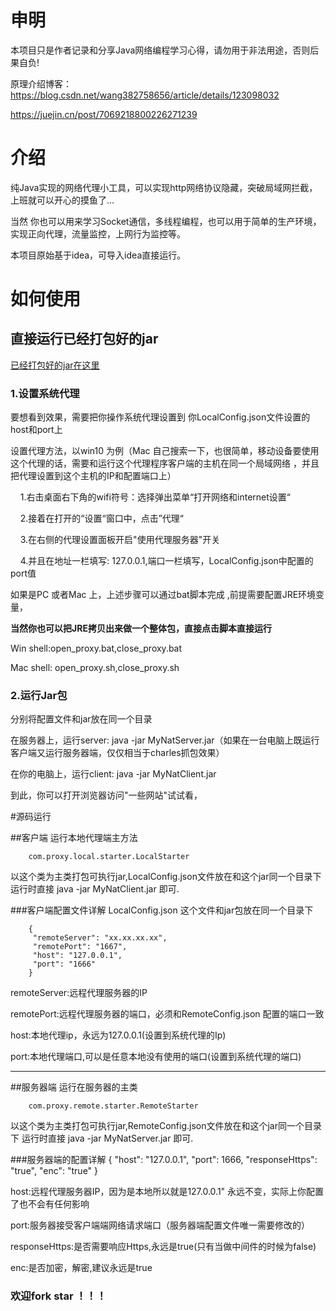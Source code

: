 
# 申明

本项目只是作者记录和分享Java网络编程学习心得，请勿用于非法用途，否则后果自负!

原理介绍博客：
https://blog.csdn.net/wang382758656/article/details/123098032

https://juejin.cn/post/7069218800226271239

# 介绍

纯Java实现的网络代理小工具，可以实现http网络协议隐藏，突破局域网拦截，上班就可以开心的摸鱼了...

当然 你也可以用来学习Socket通信，多线程编程，也可以用于简单的生产环境，实现正向代理，流量监控，上网行为监控等。

本项目原始基于idea，可导入idea直接运行。

# 如何使用

## 直接运行已经打包好的jar
[已经打包好的jar在这里](./out/artifacts/)

### 1.设置系统代理

要想看到效果，需要把你操作系统代理设置到 你LocalConfig.json文件设置的host和port上

设置代理方法，以win10 为例（Mac 自己搜索一下，也很简单，移动设备要使用这个代理的话，需要和运行这个代理程序客户端的主机在同一个局域网络
，并且把代理设置到这个主机的IP和配置端口上）

&nbsp;&nbsp;&nbsp;&nbsp;1.右击桌面右下角的wifi符号：选择弹出菜单“打开网络和internet设置“

&nbsp;&nbsp;&nbsp;&nbsp;2.接着在打开的“设置“窗口中，点击”代理“

&nbsp;&nbsp;&nbsp;&nbsp;3.在右侧的代理设置面板开启"使用代理服务器"开关

&nbsp;&nbsp;&nbsp;&nbsp;4.并且在地址一栏填写: 127.0.0.1,端口一栏填写，LocalConfig.json中配置的port值


如果是PC 或者Mac 上，上述步骤可以通过bat脚本完成 ,前提需要配置JRE环境变量，

**当然你也可以把JRE拷贝出来做一个整体包，直接点击脚本直接运行**

Win shell:open_proxy.bat,close_proxy.bat

Mac shell: open_proxy.sh,close_proxy.sh

### 2.运行Jar包

分别将配置文件和jar放在同一个目录

在服务器上，运行server: java -jar MyNatServer.jar（如果在一台电脑上既运行客户端又运行服务器端，仅仅相当于charles抓包效果）

在你的电脑上，运行client: java -jar MyNatClient.jar

到此，你可以打开浏览器访问"一些网站"试试看，


#源码运行

##客户端
运行本地代理端主方法

        com.proxy.local.starter.LocalStarter

以这个类为主类打包可执行jar,LocalConfig.json文件放在和这个jar同一个目录下
运行时直接 java -jar MyNatClient.jar 即可.

###客户端配置文件详解
LocalConfig.json 这个文件和jar包放在同一个目录下


        {
         "remoteServer": "xx.xx.xx.xx",
         "remotePort": "1667",
         "host": "127.0.0.1",
         "port": "1666"
        }

remoteServer:远程代理服务器的IP

remotePort:远程代理服务器的端口，必须和RemoteConfig.json 配置的端口一致

host:本地代理ip，永远为127.0.0.1(设置到系统代理的Ip)

port:本地代理端口,可以是任意本地没有使用的端口(设置到系统代理的端口)

***

##服务器端
运行在服务器的主类

        com.proxy.remote.starter.RemoteStarter

以这个类为主类打包可执行jar,RemoteConfig.json文件放在和这个jar同一个目录下
运行时直接 java -jar MyNatServer.jar 即可.



###服务器端的配置详解
        {
            "host": "127.0.0.1",
            "port": 1666,
            "responseHttps": "true",
            "enc": "true"
        }


host:远程代理服务器IP，因为是本地所以就是127.0.0.1" 永远不变，实际上你配置了也不会有任何影响

port:服务器接受客户端端网络请求端口（服务器端配置文件唯一需要修改的）

responseHttps:是否需要响应Https,永远是true(只有当做中间件的时候为false)

enc:是否加密，解密,建议永远是true


### 欢迎fork star ！！！
